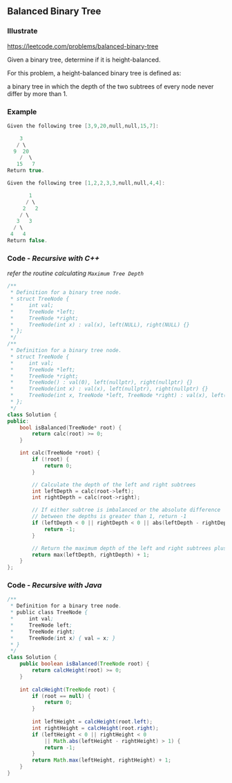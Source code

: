 ## Balanced Binary Tree
### Illustrate
<https://leetcode.com/problems/balanced-binary-tree>

Given a binary tree, determine if it is height-balanced.

For this problem, a height-balanced binary tree is defined as:

a binary tree in which the depth of the two subtrees of every node never differ by more than 1.

### Example
```c
Given the following tree [3,9,20,null,null,15,7]:

    3
   / \
  9  20
    /  \
   15   7
Return true.

Given the following tree [1,2,2,3,3,null,null,4,4]:

       1
      / \
     2   2
    / \
   3   3
  / \
 4   4
Return false.
```

### Code - _Recursive with C++_

_refer the routine calculating `Maximum Tree Depth`_

```c++
/**
 * Definition for a binary tree node.
 * struct TreeNode {
 *     int val;
 *     TreeNode *left;
 *     TreeNode *right;
 *     TreeNode(int x) : val(x), left(NULL), right(NULL) {}
 * };
 */
/**
 * Definition for a binary tree node.
 * struct TreeNode {
 *     int val;
 *     TreeNode *left;
 *     TreeNode *right;
 *     TreeNode() : val(0), left(nullptr), right(nullptr) {}
 *     TreeNode(int x) : val(x), left(nullptr), right(nullptr) {}
 *     TreeNode(int x, TreeNode *left, TreeNode *right) : val(x), left(left), right(right) {}
 * };
 */
class Solution {
public:
    bool isBalanced(TreeNode* root) {
        return calc(root) >= 0;
    }

    int calc(TreeNode *root) {
        if (!root) {
            return 0;
        }

        // Calculate the depth of the left and right subtrees
        int leftDepth = calc(root->left);
        int rightDepth = calc(root->right);

        // If either subtree is imbalanced or the absolute difference
        // between the depths is greater than 1, return -1
        if (leftDepth < 0 || rightDepth < 0 || abs(leftDepth - rightDepth) > 1) {
            return -1;
        }

        // Return the maximum depth of the left and right subtrees plus 1
        return max(leftDepth, rightDepth) + 1;
    }
};
```

### Code - _Recursive with Java_

```java
/**
 * Definition for a binary tree node.
 * public class TreeNode {
 *     int val;
 *     TreeNode left;
 *     TreeNode right;
 *     TreeNode(int x) { val = x; }
 * }
 */
class Solution {
    public boolean isBalanced(TreeNode root) {
        return calcHeight(root) >= 0;
    }
    
    int calcHeight(TreeNode root) {
        if (root == null) {
            return 0;
        }
        
        int leftHeight = calcHeight(root.left);
        int rightHeight = calcHeight(root.right);
        if (leftHeight < 0 || rightHeight < 0
            || Math.abs(leftHeight - rightHeight) > 1) {
            return -1;
        }
        return Math.max(leftHeight, rightHeight) + 1;
    }
}
```
